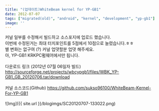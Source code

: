 ```yaml
---
title: "(업데이트)WhiteBeam kernel for YP-GB1"
date: 2012-07-07
tags: ["migrated(old)", "android", "kernel", "development", "yp-gb1"]
image: ''
---
```


 커널 일부를 수정해서 빌드하고 소스포지에 업로드 했습니다.<br>
이번에 수정된거는 최대 터치포인트를 5점에서 10점으로 늘렸습니다.ㅎㅎ<br>
별 변화는 없구여 (?) 커널 업댓할분 업댓 해주세요.<br>
아, YP-GB1 KRKPC펌웨어에서만 됩니다.<br>
<br>
다운로드 링크 (2012년 07월 06일자 빌드)<br>
http://sourceforge.net/projects/wbcypgb1/files/WBK_YP-GB1_GB_20120706.tar/download<br>
<br>
커널 소스코드(Github)
https://github.com/sukso96100/WhiteBeam-Kernel-For-YP-GB1 <br>
<br>
![Img]({{ site.url }}/blogimgs/SC20120707-133022.png)

